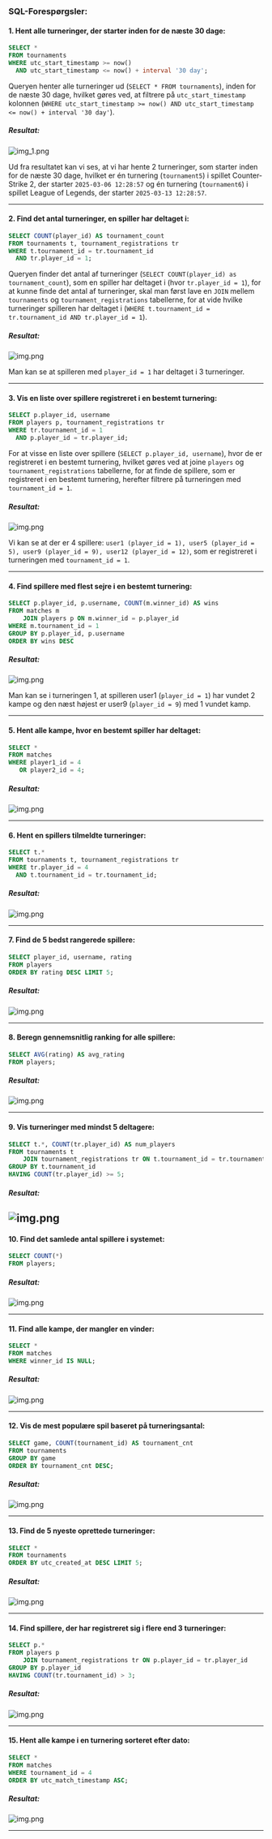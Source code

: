 
### SQL-Forespørgsler:

#### 1. Hent alle turneringer, der starter inden for de næste 30 dage:
```sql
SELECT *
FROM tournaments
WHERE utc_start_timestamp >= now()
  AND utc_start_timestamp <= now() + interval '30 day';
```
Queryen henter alle turneringer ud (`SELECT * FROM tournaments`), 
inden for de næste 30 dage, hvilket gøres ved, at filtrere på `utc_start_timestamp` kolonnen
(`WHERE utc_start_timestamp >= now() AND utc_start_timestamp <= now() + interval '30 day'`).


##### Resultat:
![img_1.png](img/q1.png)

Ud fra resultatet kan vi ses, at vi har hente 2 turneringer, som starter inden for de næste 30 dage, 
hvilket er én turnering (`tournament5`) i spillet Counter-Strike 2, der starter `2025-03-06 12:28:57`
og én turnering (`tournament6`) i spillet League of Legends, der starter `2025-03-13 12:28:57`.


---

#### 2. Find det antal turneringer, en spiller har deltaget i:
```sql
SELECT COUNT(player_id) AS tournament_count 
FROM tournaments t, tournament_registrations tr
WHERE t.tournament_id = tr.tournament_id 
  AND tr.player_id = 1;
```

Queryen finder det antal af turneringer (`SELECT COUNT(player_id) as tournament_count`), 
som en spiller har deltaget i (hvor `tr.player_id = 1`), for at kunne finde det antal af turneringer, skal 
man først lave en `JOIN` mellem `tournaments` og `tournament_registrations` tabellerne, for at vide hvilke turneringer
spilleren har deltaget i (`WHERE t.tournament_id = tr.tournament_id AND tr.player_id = 1`).

##### Resultat:
![img.png](img/q2.png)

Man kan se at spilleren med `player_id = 1` har deltaget i 3 turneringer.

---

#### 3. Vis en liste over spillere registreret i en bestemt turnering:
```sql
SELECT p.player_id, username
FROM players p, tournament_registrations tr
WHERE tr.tournament_id = 1
  AND p.player_id = tr.player_id;
```

For at visse en liste over spillere (`SELECT p.player_id, username`), hvor de er registreret i en bestemt turnering, hvilket
gøres ved at joine `players` og `tournament_registrations` tabellerne, for at finde de spillere, som er registreret i en bestemt turnering,
herefter filtrere på turneringen med `tournament_id = 1`.

##### Resultat:
![img.png](img/q3.png)

Vi kan se at der er 4 spillere: `user1 (player_id = 1), user5 (player_id = 5), user9 (player_id = 9), user12 (player_id = 12)`, som er registreret i turneringen med `tournament_id = 1`.

---

#### 4. Find spillere med flest sejre i en bestemt turnering:
```sql
SELECT p.player_id, p.username, COUNT(m.winner_id) AS wins
FROM matches m 
    JOIN players p ON m.winner_id = p.player_id
WHERE m.tournament_id = 1
GROUP BY p.player_id, p.username
ORDER BY wins DESC
```


##### Resultat:
![img.png](img/q4.png)

Man kan se i turneringen 1, at spilleren user1 (`player_id = 1`) har vundet 2 kampe og den 
næst højest er user9 (`player_id = 9`) med 1 vundet kamp.

---

#### 5. Hent alle kampe, hvor en bestemt spiller har deltaget:
```sql
SELECT *
FROM matches
WHERE player1_id = 4
   OR player2_id = 4;
```
##### Resultat:
![img.png](img/q5.png)

---

#### 6. Hent en spillers tilmeldte turneringer:
```sql
SELECT t.*
FROM tournaments t, tournament_registrations tr
WHERE tr.player_id = 4
  AND t.tournament_id = tr.tournament_id;
```
##### Resultat:
![img.png](img/q6.png)

---

#### 7. Find de 5 bedst rangerede spillere:
```sql
SELECT player_id, username, rating
FROM players
ORDER BY rating DESC LIMIT 5;
```
##### Resultat:
![img.png](img/q7.png)

---

#### 8. Beregn gennemsnitlig ranking for alle spillere:
```sql
SELECT AVG(rating) AS avg_rating 
FROM players;
```
##### Resultat:
![img.png](img/q8.png)

---

#### 9. Vis turneringer med mindst 5 deltagere:
```sql
SELECT t.*, COUNT(tr.player_id) AS num_players
FROM tournaments t
    JOIN tournament_registrations tr ON t.tournament_id = tr.tournament_id
GROUP BY t.tournament_id
HAVING COUNT(tr.player_id) >= 5;
```
##### Resultat:
![img.png](img/q9.png)
---

#### 10. Find det samlede antal spillere i systemet:
```sql
SELECT COUNT(*)
FROM players;
```
##### Resultat:
![img.png](img/q10.png)

---

#### 11. Find alle kampe, der mangler en vinder:
```sql
SELECT *
FROM matches
WHERE winner_id IS NULL;
```
##### Resultat:
![img.png](img/q11.png)

---


#### 12. Vis de mest populære spil baseret på turneringsantal:
```sql
SELECT game, COUNT(tournament_id) AS tournament_cnt
FROM tournaments
GROUP BY game
ORDER BY tournament_cnt DESC;
```
##### Resultat:
![img.png](img/q12.png)

---

#### 13. Find de 5 nyeste oprettede turneringer:
```sql
SELECT *
FROM tournaments
ORDER BY utc_created_at DESC LIMIT 5;
```
##### Resultat:
![img.png](img/q13.png)

---

#### 14. Find spillere, der har registreret sig i flere end 3 turneringer:
```sql
SELECT p.*
FROM players p
    JOIN tournament_registrations tr ON p.player_id = tr.player_id
GROUP BY p.player_id
HAVING COUNT(tr.tournament_id) > 3;
```
##### Resultat:
![img.png](img/q14.png)

---

#### 15. Hent alle kampe i en turnering sorteret efter dato:
```sql
SELECT *
FROM matches
WHERE tournament_id = 4
ORDER BY utc_match_timestamp ASC;
```
##### Resultat:
![img.png](img/q15.png)

---